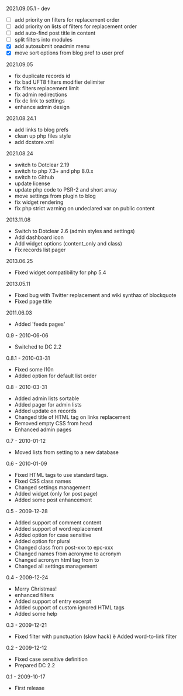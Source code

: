 2021.09.05.1 - dev
- [ ] add priority on filters for replacement order
- [ ] add priority on lists of filters for replacement order
- [ ] add auto-find post title in content
- [ ] split filters into modules
- [x] add autosubmit onadmin menu
- [x] move sort options from blog pref to user pref

2021.09.05
- fix duplicate records id
- fix bad UFT8 filters modifier delimiter
- fix filters replacement limit
- fix admin redirections
- fix dc link to settings
- enhance admin design

2021.08.24.1
- add links to blog prefs
- clean up php files style
- add dcstore.xml

2021.08.24
- switch to Dotclear 2.19
- switch to php 7.3+ and php 8.0.x
- switch to Github
- update license
- update php code to PSR-2 and short array
- move settings from plugin to blog
- fix widget rendering
- fix php strict warning on undeclared var on public content

2013.11.08
- Switch to Dotclear 2.6 (admin styles and settings)
- Add dashboard icon
- Add widget options (content_only and class)
- Fix records list pager

2013.06.25
- Fixed widget compatibility for php 5.4

2013.05.11
- Fixed bug with Twitter replacement and wiki synthax of blockquote
- Fixed page title

2011.06.03
- Added 'feeds pages'

0.9 - 2010-06-06
- Switched to DC 2.2

0.8.1 - 2010-03-31
- Fixed some l10n
- Added option for default list order

0.8 - 2010-03-31
- Added admin lists sortable
- Added pager for admin lists
- Added update on records
- Changed title of HTML tag on links replacement
- Removed empty CSS from head
- Enhanced admin pages

0.7 - 2010-01-12
- Moved lists from setting to a new database

0.6 - 2010-01-09
- Fixed HTML tags to use standard tags.
- Fixed CSS class names
- Changed settings management
- Added widget (only for post page)
- Added some post enhancement

0.5 - 2009-12-28
- Added support of comment content
- Added support of word replacement
- Added option for case sensitive
- Added option for plural
- Changed class from post-xxx to epc-xxx
- Changed names from acronyme to acronym
- Changed acronym html tag from <span> to <acronym>
- Changed all settings management

0.4 - 2009-12-24
- Merry Christmas!
- enhanced filters
- Added support of entry excerpt
- Added support of custom ignored HTML tags
- Added some help

0.3 - 2009-12-21
- Fixed filter with punctuation (slow hack)
è Added word-to-link filter

0.2 - 2009-12-12
- Fixed case sensitive definition
- Prepared DC 2.2

0.1 - 2009-10-17
- First release